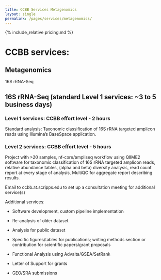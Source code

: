 ```yaml
---
title: CCBB Services Metagenomics
layout: single
permalink: /pages/services/metagenomics/
---
```



{% include_relative pricing.md %}

# CCBB services: 

## Metagenomics

16S rRNA-Seq

## 16S rRNA-Seq (standard Level 1 services: ~3 to 5 business days)

### Level 1 services: CCBB effort level - 2 hours

Standard analysis: Taxonomic classification of 16S rRNA targeted amplicon reads using Illumina’s BaseSpace application.

### Level 2 services: CCBB effort level - 5 hours

Project with >20 samples, nf-core/ampliseq workflow using QIIME2 software for taxonomic classification of 16S rRNA targeted amplicon reads, relative abundance tables, (alpha and beta) diversity analysis, read count report at every stage of analysis, MultiQC for aggregate report describing results.

Email to ccbb.at.scripps.edu to set up a consultation meeting for additional service(s)

Additional services: 

* Software development, custom pipeline implementation

* Re-analysis of older dataset

* Analysis for public dataset

* Specific figures/tables for publications; writing methods section or contribution for scientific papers/grant proposals

* Functional Analysis using Advaita/GSEA/SetRank

* Letter of Support for grants

* GEO/SRA submissions


